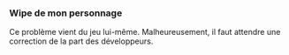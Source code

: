 ### Wipe de mon personnage

Ce problème vient du jeu lui-même. Malheureusement, il faut attendre une correction de la part des développeurs.